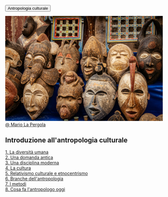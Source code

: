 <link rel="stylesheet" href="../assets/style.css">


<button class="button yellow">Antropologia culturale</button> 

![](../immagini/mario-la-pergola-U6qZ22_YgoI-unsplash.jpg)
[@ Mario La Pergola](https://unsplash.com/it/foto/maschera-di-legno-marrone-su-tessuto-blu-U6qZ22_YgoI)

## Introduzione all'antropologia culturale
[1. La diversità umana](introduzione.md#la-diversità-umana)  
[2. Una domanda antica](introduzione.md#una-domanda-antica)  
[3. Una disciplina moderna](introduzione.md#una-disciplina-moderna)  
[4. La cultura](introduzione.md#la-cultura)  
[5. Relativismo culturale e etnocentrismo](introduzione.md#relativismo-culturale-e-etnocentrismo)  
[6. Branche dell'antropologia](introduzione.md#branche-dellantropologia)  
[7. I metodi](introduzione.md#i-metodi)  
[8. Cosa fa l'antropologo oggi](introduzione.md#cosa-fa-lantropologo-oggi)  
